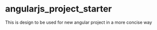 # angularjs_project_starter
This is design to be used for new angular project in a more concise way
